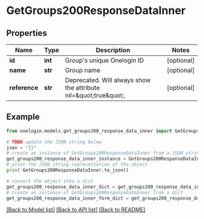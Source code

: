 # GetGroups200ResponseDataInner


## Properties
Name | Type | Description | Notes
------------ | ------------- | ------------- | -------------
**id** | **int** | Group&#39;s unique Onelogin ID | [optional] 
**name** | **str** | Group name | [optional] 
**reference** | **str** | Deprecated. Will always show the attribute nil&#x3D;\&quot;true\&quot;. | [optional] 

## Example

```python
from onelogin.models.get_groups200_response_data_inner import GetGroups200ResponseDataInner

# TODO update the JSON string below
json = "{}"
# create an instance of GetGroups200ResponseDataInner from a JSON string
get_groups200_response_data_inner_instance = GetGroups200ResponseDataInner.from_json(json)
# print the JSON string representation of the object
print GetGroups200ResponseDataInner.to_json()

# convert the object into a dict
get_groups200_response_data_inner_dict = get_groups200_response_data_inner_instance.to_dict()
# create an instance of GetGroups200ResponseDataInner from a dict
get_groups200_response_data_inner_form_dict = get_groups200_response_data_inner.from_dict(get_groups200_response_data_inner_dict)
```
[[Back to Model list]](../README.md#documentation-for-models) [[Back to API list]](../README.md#documentation-for-api-endpoints) [[Back to README]](../README.md)


